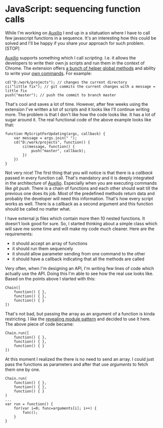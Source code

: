 # JavaScript: sequencing function calls 

While I'm working on [Auxilio](https://github.com/krasimir/auxilio) I end up in a sitatuation where I have to call few javascript functions in a sequence. It's an interesting how this could be solved and I'll be happy if you share your approach for such problem.[STOP]

[Auxilio](https://github.com/krasimir/auxilio) supports something which I call *scripting*. I.e. it allows the developers to write their own js scripts and run them in the context of Chrome. The extension offers [a bunch of helper global methods](https://github.com/krasimir/auxilio/blob/master/commands.md) and ability to write your [own commands](https://github.com/krasimir/dotfiles/tree/master/auxilio/profile). For example:

	cd("D:/work/projects"); // changes the current directory
	ci("little fix"); // git commits the current changes with a message = little fix
	push("master"); // push the commit to branch master

That's cool and saves a lot of time. However, after few weeks using the extension I've written a lot of scripts and it looks like I'll continue writing more. The problem is that I don't like how the code looks like. It has a lot of sugar around it. The real functional code of the above example looks like that:

	function MyScriptForUpdating(args, callback) {
		var message = args.join(" ");
		cd("D:/work/projects", function() {
			ci(message, function() {
				push("master", callback);
			})
		})
	}

Not very nice! The first thing that you will notice is that there is a *callback* passed in every function call. That's mandatory and it is deeply integrated in the architecture of [Auxilio](https://github.com/krasimir/auxilio). Especially when you are executing commands like *git push*. There is a chain of functions and each other should wait till the previous one does its job. Most of the predefined methods return data and probably the developer will need this information. That's how every script works as well. There is a callback as a second argument and this function should be called no matter what.

I have external js files which contain more then 10 nested functions. It doesn't look good for sure. So, I started thinking about a simple class which will save me some time and will make my code much cleaner. Here are the requirements:

  - it should accept an array of functions
  - it should run them sequencely
  - it should allow parameter sending from one command to the other
  - it should have a callback indicating that all the methods are called

Very often, when I'm designing an API, I'm writing few lines of code which actually use the API. Doing this I'm able to see how the real use looks like. Based on the points above I started with this:

	Chain([
		function() { },
		function() { },
		function() { }
	])

That's not bad, but passing the array as an argument of a function is kinda restricting. I like the [revealing module pattern](http://addyosmani.com/resources/essentialjsdesignpatterns/book/#revealingmodulepatternjavascript) and decided to use it here. The above piece of code became:

	Chain.run([
		function() { },
		function() { },
		function() { }
	])

At this moment I realized the there is no need to send an array. I could just pass the functions as parameters and after that use *arguments* to fetch them one by one.

	Chain.run(
		function() { },
		function() { },
		function() { }
	)
	...
	var run = function() {
		for(var i=0; func=arguments[i]; i++) {
			func();
		}	
	}
